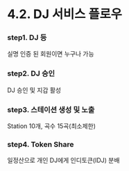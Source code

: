 # 4.2. DJ 서비스 플로우

### step1. DJ 등

실명 인증 된 회원이면 누구나 가능

### step2. DJ 승인 &#x20;

DJ 승인 및 지갑 활성   &#x20;

### step3. 스테이션 생성 및 노출

Station 10개, 곡수 15곡(최소제한)

### step4. Token Share

일정산으로 개인 DJ에게 인디토큰(IDJ) 분배&#x20;

###
